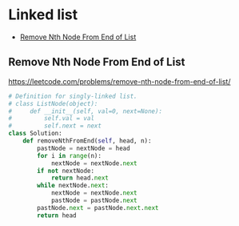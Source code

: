 # Linked list

+ [Remove Nth Node From End of List](#remove-nth-node-from-end-of-list)

## Remove Nth Node From End of List

https://leetcode.com/problems/remove-nth-node-from-end-of-list/

```python
# Definition for singly-linked list.
# class ListNode(object):
#     def __init__(self, val=0, next=None):
#         self.val = val
#         self.next = next
class Solution:
    def removeNthFromEnd(self, head, n):
        pastNode = nextNode = head
        for i in range(n):
            nextNode = nextNode.next
        if not nextNode:
            return head.next
        while nextNode.next:
            nextNode = nextNode.next
            pastNode = pastNode.next
        pastNode.next = pastNode.next.next
        return head

```